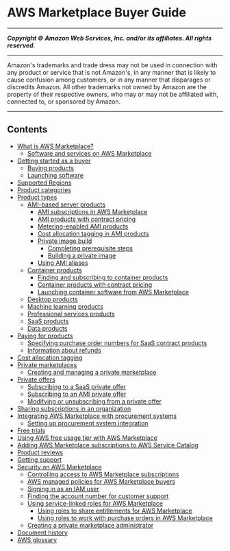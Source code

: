 # AWS Marketplace Buyer Guide

-----
*****Copyright &copy; Amazon Web Services, Inc. and/or its affiliates. All rights reserved.*****

-----
Amazon's trademarks and trade dress may not be used in 
     connection with any product or service that is not Amazon's, 
     in any manner that is likely to cause confusion among customers, 
     or in any manner that disparages or discredits Amazon. All other 
     trademarks not owned by Amazon are the property of their respective
     owners, who may or may not be affiliated with, connected to, or 
     sponsored by Amazon.

-----
## Contents
+ [What is AWS Marketplace?](what-is-marketplace.md)
   + [Software and services on AWS Marketplace](buyer-software-and-services.md)
+ [Getting started as a buyer](buyer-getting-started.md)
   + [Buying products](buyer-subscribing-to-products.md)
   + [Launching software](buyer-launching-software.md)
+ [Supported Regions](supported-regions.md)
+ [Product categories](buyer-product-categories.md)
+ [Product types](buyer-product-types.md)
   + [AMI-based server products](buyer-server-products.md)
      + [AMI subscriptions in AWS Marketplace](buyer-ami-subscriptions.md)
      + [AMI products with contract pricing](buyer-ami-contracts.md)
      + [Metering-enabled AMI products](buyer-ami-metering-enabled-products.md)
      + [Cost allocation tagging in AMI products](cost-allocation-tagging-ami-marketplace.md)
      + [Private image build](buyer-private-image-build.md)
         + [Completing prerequisite steps](completing-prerequisite-steps.md)
         + [Building a private image](building-a-private-image.md)
      + [Using AMI aliases](buyer-ami-aliases.md)
   + [Container products](buyer-what-is-aws-marketplace-for-containers.md)
      + [Finding and subscribing to container products](buyer-finding-and-subscribing-to-container-products.md)
      + [Container products with contract pricing](buyer-container-contracts.md)
      + [Launching container software from AWS Marketplace](buyer-configuring-a-product.md)
   + [Desktop products](buyer-desktop-products.md)
   + [Machine learning products](product-types-machine-learning-products.md)
   + [Professional services products](buyer-proserv-products.md)
   + [SaaS products](buyer-saas-products.md)
   + [Data products](buyer-data-products.md)
+ [Paying for products](buyer-paying-for-products.md)
   + [Specifying purchase order numbers for SaaS contract products](buyer-purchase-orders.md)
   + [Information about refunds](buyer-refunds.md)
+ [Cost allocation tagging](cost-allocation-tagging.md)
+ [Private marketplaces](private-marketplace.md)
   + [Creating and managing a private marketplace](private-catalog-administration.md)
+ [Private offers](buyer-private-offers.md)
   + [Subscribing to a SaaS private offer](buyer-private-offers-subscribing-saas-private-offer.md)
   + [Subscribing to an AMI private offer](buyer-private-offers-subscribing-ami-private-offer.md)
   + [Modifying or unsubscribing from a private offer](buyer-private-offers-modifying.md)
+ [Sharing subscriptions in an organization](organizations-sharing.md)
+ [Integrating AWS Marketplace with procurement systems](procurement-system-integration.md)
   + [Setting up procurement system integration](procurement-system-integration-setup.md)
+ [Free trials](buyer-free-trials.md)
+ [Using AWS free usage tier with AWS Marketplace](buyer-aws-free-tier.md)
+ [Adding AWS Marketplace subscriptions to AWS Service Catalog](service-catalog.md)
+ [Product reviews](buyer-product-reviews.md)
+ [Getting support](buyer-support.md)
+ [Security on AWS Marketplace](buyer-security.md)
   + [Controlling access to AWS Marketplace subscriptions](buyer-iam-users-groups-policies.md)
   + [AWS managed policies for AWS Marketplace buyers](buyer-security-iam-awsmanpol.md)
   + [Signing in as an IAM user](buyer-iam-user-login.md)
   + [Finding the account number for customer support](GettingSupport.md)
   + [Using service-linked roles for AWS Marketplace](buyer-using-service-linked-roles.md)
      + [Using roles to share entitlements for AWS Marketplace](buyer-using-service-linked-roles-license-manager.md)
      + [Using roles to work with purchase orders in AWS Marketplace](using-service-linked-roles-purchase-orders.md)
   + [Creating a private marketplace administrator](it-administrator.md)
+ [Document history](document-history.md)
+ [AWS glossary](glossary.md)
